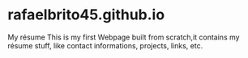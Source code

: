 # rafaelbrito45.github.io
My résume
This is my first Webpage built from scratch,it contains my résume stuff, like contact informations, projects, links, etc.
